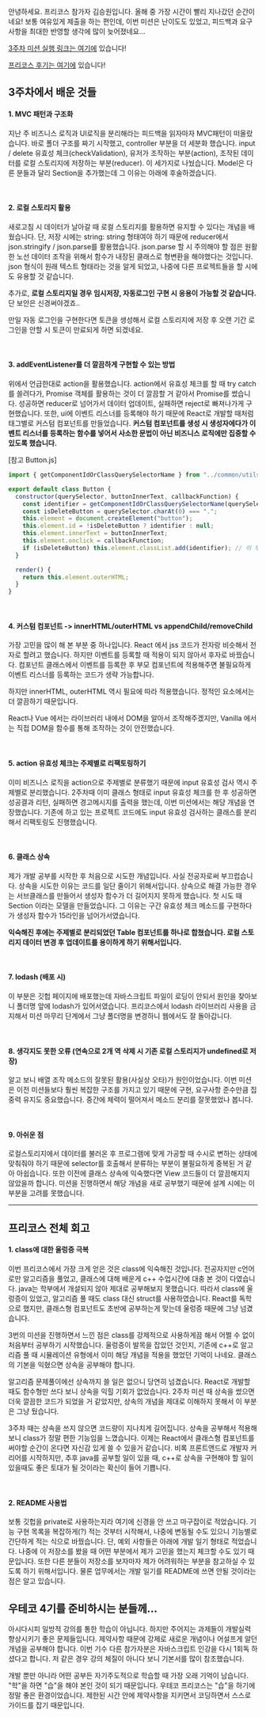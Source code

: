 안녕하세요. 프리코스 참가자 김승원입니다. 올해 중 가장 시간이 빨리 지나갔던 순간이네요! 보통 여유있게 제출을 하는 편인데,
이번 미션은 난이도도 있었고, 피드백과 요구사항을 최대한 반영할 생각에 많이 늦어졌네요...

[3주차 미션 실행 링크는 여기에](https://loquemedalagana.github.io/javascript-subway-map-precourse/) 있습니다!

[프리코스 후기는 여기에](https://blog.naver.com/kodewithamy/222174642068) 있습니다!

## 3주차에서 배운 것들
#### 1. MVC 패턴과 구조화
지난 주 비즈니스 로직과 UI로직을 분리해라는 피드백을 읽자마자 MVC패턴이 떠올랐습니다. 
바로 폴더 구조를 짜기 시작했고, controller 부분을 더 세분화 했습니다.
input / delete 유효성 체크(checkValidation), 유저가 조작하는 부분(action), 조작된 데이터를 로컬 스토리지에 저장하는 부분(reducer). 
이 세가지로 나눴습니다. Model은 다른 분들과 달리 Section을 추가했는데 그 이유는 아래에 후술하겠습니다.

<br/>

#### 2. 로컬 스토리지 활용
새로고침 시 데이터가 날아갈 때 로컬 스토리지를 활용하면 유지할 수 있다는 개념을 배웠습니다. 
단, 저장 시에는 string: string 형태여야 하기 때문에 reducer에서 json.stringify / json.parse를 활용했습니다.
json.parse 할 시 주의해야 할 점은 원활한 노선 데이터 조작을 위해서 함수가 내장된 클래스로 형변환을 해야했다는 것입니다. 
json 형식이 원래 텍스트 형태라는 것을 알게 되었고, 나중에 다른 프로젝트들을 할 시에도 유용할 것 같습니다.

추가로, **로컬 스토리지일 경우 임시저장, 자동로그인 구현 시 응용이 가능할 것 같습니다.** 단 보안은 신경써야겠죠..

만일 자동 로그인을 구현한다면 토큰을 생성해서 로컬 스토리지에 저장 후 오랜 기간 로그인을 안할 시 토큰이 만료되게 하면 되겠네요.

<br/>

#### 3. addEventListener를 더 깔끔하게 구현할 수 있는 방법
위에서 언급한대로 action을 활용했습니다. action에서 유효성 체크를 할 때 try catch를 쓸려다가, 
Promise 객체를 활용하는 것이 더 깔끔할 거 같아서 Promise를 썼습니다. 
성공하면 reducer로 넘어가서 데이터 업데이트, 실패하면 reject로 빠져나가게 구현했습니다.
또한, ui에 이벤트 리스너를 등록해야 하기 때문에 React로 개발할 때처럼 태그별로 커스텀 컴포넌트를 만들었습니다. 
**커스텀 컴포넌트를 생성 시 생성자에다가 이벤트 리스너를 등록하는 함수를 넣어서 사소한 문법이 아닌 비즈니스 로직에만 집중할 수 있도록 했습니다.**

[참고 Button.js]

``` javascript
import { getComponentIdOrClassQuerySelectorName } from "../common/utils.js";

export default class Button {
  constructor(querySelector, buttonInnerText, callbackFunction) {
    const identifier = getComponentIdOrClassQuerySelectorName(querySelector);
    const isDeleteButton = querySelector.charAt(0) === ".";
    this.element = document.createElement("button");
    this.element.id = !isDeleteButton ? identifier : null;
    this.element.innerText = buttonInnerText;
    this.element.onclick = callbackFunction;
    if (isDeleteButton) this.element.classList.add(identifier); // 이 부분
  }

  render() {
    return this.element.outerHTML;
  }
}
```

<br/>

#### 4. 커스텀 컴포넌트 -> innerHTML/outerHTML vs appendChild/removeChild
가장 고민을 많이 해 본 부분 중 하나입니다. React 에서 jss 코드가 전자랑 비슷해서 전자로 할려고 했습니다.
하지만 이벤트를 등록할 때 적용이 되지 않아서 후자로 바꿨습니다. 
컴포넌트 클래스에서 이벤트를 등록한 후 부모 컴포넌트에 적용해주면 불필요하게 이벤트 리스너를 등록하는 코드가 생략 가능합니다.

하지만 innerHTML, outerHTML 역시 필요에 따라 적용했습니다. 정적인 요소에서는 더 깔끔하기 때문입니다.

React나 Vue 에서는 라이브러리 내에서 DOM을 알아서 조작해주겠지만, Vanilla 에서는 직접 DOM을 함수를 통해 조작하는 것이 안전했습니다.

<br/>

#### 5. action 유효성 체크는 주제별로 리팩토링하기
이미 비즈니스 로직을 action으로 주제별로 분류했기 때문에 input 유효성 검사 역시 주제별로 분리했습니다.
2주차때 이미 클래스 형태로 input 유효성 체크를 한 후 성공하면 성공결과 리턴, 실패하면 경고메시지를 출력을 했는데,
이번 미션에서는 해당 개념을 연장했습니다. 기존에 하고 있는 프로젝트 코드에도 input 유효성 검사하는 클래스를 분리해서 리팩토링도 진행했습니다.

<br/>

#### 6. 클래스 상속
제가 개발 공부를 시작한 후 처음으로 시도한 개념입니다. 사실 전공자로써 부끄럽습니다. 상속을 시도한 이유는 코드를 일단 줄이기 위해서입니다.
상속으로 해결 가능한 경우는 서브클래스를 만들어서 생성자 함수가 더 길어지지 못하게 했습니다. 첫 시도 때 Section 이라는 모델을 만들었습니다.
그 이유는 구간 유효성 체크 메소드를 구현하다가 생성자 함수가 15라인을 넘어가서였습니다.

**익숙해진 후에는 주제별로 분리되었던 Table 컴포넌트를 하나로 합쳤습니다. 로컬 스토리지 데이터 변경 후 업데이트를 용이하게 하기 위해서입니다.**

<br/>

#### 7. lodash (배포 시)
이 부분은 깃헙 페이지에 배포했는데 자바스크립트 파일이 로딩이 안되서 원인을 찾아보니 폴더명 앞에 lodash가 있어서였습니다.
프리코스에서 lodash 라이브러리 사용을 금지해서 미션 마무리 단계에서 그냥 폴더명을 변경하니 웹에서도 잘 돌아갑니다.

<br/>

#### 8. 생각지도 못한 오류 (연속으로 2개 역 삭제 시 기존 로컬 스토리지가 undefined로 저장)
알고 보니 배열 조작 메소드의 잘못된 활용(사실상 오타)가 원인이었습니다. 이번 미션은 이전 미션들보다 훨씬 복잡한 구조를 가지고 있기 때문에
구현, 요구사항 준수만큼 집중력 유지도 중요했습니다. 중간에 체력이 떨어져서 메소드 분리를 잘못했었나 봅니다.

<br/>

#### 9. 아쉬운 점
로컬스토리지에서 데이터를 불러온 후 프로그램에 맞게 가공할 때 수시로 변하는 상태에 맞춰줘야 하기 때문에 selector를 호출해서 분류하는 부분이 불필요하게 중복된 거 같아 아쉽습니다.
또한 이전에 클래스 상속에 익숙했다면 View 코드들이 더 깔끔해지지 않았을까 합니다. 미션을 진행하면서 해당 개념을 새로 공부했기 때문에 설계 시에는 이 부분을 고려를 못했습니다.

<hr />

## 프리코스 전체 회고
#### 1. class에 대한 울렁증 극복
이번 프리코스에서 가장 크게 얻은 것은 class에 익숙해진 것입니다. 전공자지만 c언어로만 알고리즘을 풀었고, 클래스에 대해 배운게 c++ 수업시간에
대충 본 것이 다였습니다. java는 학부에서 개설되지 않아 제대로 공부해보지 못했습니다. 따라서 class에 울렁증이 있었고, 알고리즘 풀 때도
class 대신 struct를 사용하였습니다. React를 독학으로 했지만, 클래스형 컴포넌트도 초반에 공부하는게 맞는데 울렁증 때문에 그냥 넘겼습니다.

3번의 미션을 진행하면서 느낀 점은 class를 강제적으로 사용하게끔 해서 어쩔 수 없이 처음부터 공부하기 시작했습니다. 울렁증이 발목을 잡았던 것인지,
기존에 c++로 알고리즘 풀 때 시뮬레이션 유형에서 이미 해당 개념을 적용을 했었던 기억이 나네요. 클래스의 기본을 익혔으면 상속을 공부해야 합니다.

알고리즘 문제풀이에선 상속까지 쓸 일은 없으니 당연히 넘겼습니다. React로 개발할 때도 함수형만 쓰다 보니 상속을 익힐 기회가 없었습니다.
2주차 미션 때 상속을 썼으면 더욱 깔끔한 코드가 되었을 거 같았지만, 상속의 개념을 제대로 이해하지 못해서 이 부분은 그냥 뒀습니다.

3주차 때는 상속을 쓰지 않으면 코드량이 지나치게 길어집니다. 상속을 공부해서 적용해보니 class가 정말 편한 기능임을 느꼈습니다. 이제는 
React에서 클래스형 컴포넌트를 써야할 순간이 온다면 자신감 있게 쓸 수 있을거 같습니다. 비록 프론트앤드로 개발자 커리어를 시작하지만,
추후 java를 공부할 일이 있을 때, c++로 상속을 구현해야 할 일이 있을때도 좋은 토대가 될 것이라는 확신이 들어 기쁩니다.

<br/>

#### 2. README 사용법
보통 깃헙을 private로 사용하는지라 여기에 신경을 안 쓰고 마구잡이로 적었습니다. 기능 구현 목록을 복잡하게(?) 적는 것부터 시작해서, 나중에 변동될 수도 있으니 기능별로 간단하게 적는 식으로 바꿨습니다.
단, 예외 사항들은 아래에 개발 일기 형태로 적었습니다. 나중에 이 저장소를 봤을 때 어떤 부분에서 제가 고민을 했는지 체크할 수도 있기 때문입니다. 
또한 다른 분들이 저장소를 보자마자 제가 어려워하는 부분을 참고하실 수 있도록 하기 위해서입니다. 물론 업무에서는 개발 일기를 README에 쓰면 안될 것이라는 점은 알고 있습니다.


## 우테코 4기를 준비하시는 분들께...
아시다시피 일방적 강의를 통한 학습이 아닙니다. 하지만 주어지는 과제들이 개발실력 향상시키기 좋은 문제들입니다.
제약사항 때문에 강제로 새로운 개념이나 어설프게 알던 개념을 공부해야 합니다. 이번 기수 다른 참가자분은 자바스크립트 인강을 다시 1회독 하셨다고 합니다.
저 같은 경우 강의 체질이 아니다 보니 기본서를 많이 참조했습니다.

개발 뿐만 아니라 어떤 공부든 자기주도적으로 학습할 때 가장 오래 기억이 남습니다. "학"을 하면 "습"을 해야 본인 것이 되기 때문입니다.
우테코 프리코스는 "습"을 하기에 정말 좋은 환경이었습니다. 제한된 시간 안에 제약사항을 지키면서 코딩하면서 스스로 가이드를 잡기 때문입니다.
